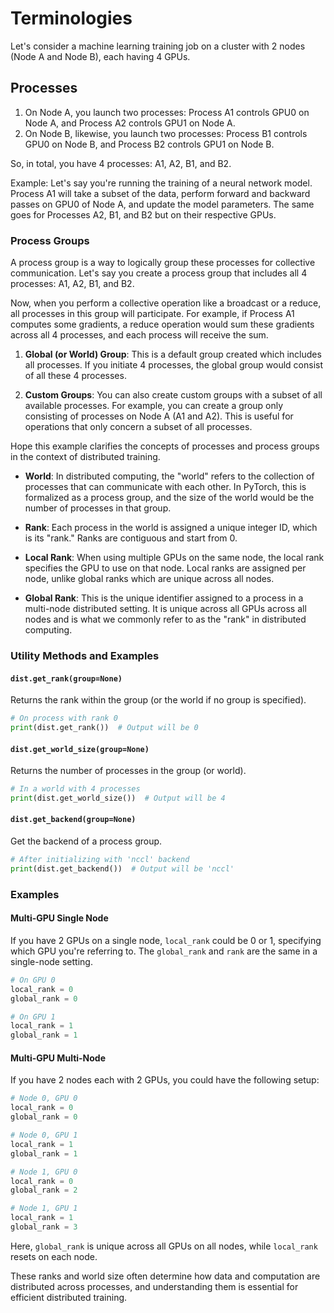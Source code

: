 # Terminologies

Let's consider a machine learning training job on a cluster with 2 nodes (Node A and Node B), each having 4 GPUs.

## Processes
1. On Node A, you launch two processes: Process A1 controls GPU0 on Node A, and Process A2 controls GPU1 on Node A.
2. On Node B, likewise, you launch two processes: Process B1 controls GPU0 on Node B, and Process B2 controls GPU1 on Node B.

So, in total, you have 4 processes: A1, A2, B1, and B2.

Example: Let's say you're running the training of a neural network model. Process A1 will take a subset of the data, perform forward and backward passes on GPU0 of Node A, and update the model parameters. The same goes for Processes A2, B1, and B2 but on their respective GPUs.

### Process Groups
A process group is a way to logically group these processes for collective communication. Let's say you create a process group that includes all 4 processes: A1, A2, B1, and B2.

Now, when you perform a collective operation like a broadcast or a reduce, all processes in this group will participate. For example, if Process A1 computes some gradients, a reduce operation would sum these gradients across all 4 processes, and each process will receive the sum.

1. **Global (or World) Group**: This is a default group created which includes all processes. If you initiate 4 processes, the global group would consist of all these 4 processes.

2. **Custom Groups**: You can also create custom groups with a subset of all available processes. For example, you can create a group only consisting of processes on Node A (A1 and A2). This is useful for operations that only concern a subset of all processes.

Hope this example clarifies the concepts of processes and process groups in the context of distributed training.


- **World**: In distributed computing, the "world" refers to the collection of
    processes that can communicate with each other. In PyTorch, this is
    formalized as a process group, and the size of the world would be the number
    of processes in that group.

- **Rank**: Each process in the world is assigned a unique integer ID, which
    is its "rank." Ranks are contiguous and start from 0.

- **Local Rank**: When using multiple GPUs on the same node, the local rank
    specifies the GPU to use on that node. Local ranks are assigned per node,
    unlike global ranks which are unique across all nodes.

- **Global Rank**: This is the unique identifier assigned to a process in a
    multi-node distributed setting. It is unique across all GPUs across all
    nodes and is what we commonly refer to as the "rank" in distributed
    computing.

### Utility Methods and Examples

#### `dist.get_rank(group=None)`

Returns the rank within the group (or the world if no group is specified).

```python
# On process with rank 0
print(dist.get_rank())  # Output will be 0
```

#### `dist.get_world_size(group=None)`

Returns the number of processes in the group (or world).

```python
# In a world with 4 processes
print(dist.get_world_size())  # Output will be 4
```

#### `dist.get_backend(group=None)`

Get the backend of a process group.

```python
# After initializing with 'nccl' backend
print(dist.get_backend())  # Output will be 'nccl'
```

### Examples

#### Multi-GPU Single Node

If you have 2 GPUs on a single node, `local_rank` could be 0 or 1, specifying
which GPU you're referring to. The `global_rank` and `rank` are the same in a
single-node setting.

```python
# On GPU 0
local_rank = 0
global_rank = 0

# On GPU 1
local_rank = 1
global_rank = 1
```

#### Multi-GPU Multi-Node

If you have 2 nodes each with 2 GPUs, you could have the following setup:

```python
# Node 0, GPU 0
local_rank = 0
global_rank = 0

# Node 0, GPU 1
local_rank = 1
global_rank = 1

# Node 1, GPU 0
local_rank = 0
global_rank = 2

# Node 1, GPU 1
local_rank = 1
global_rank = 3
```

Here, `global_rank` is unique across all GPUs on all nodes, while `local_rank`
resets on each node.

These ranks and world size often determine how data and computation are
distributed across processes, and understanding them is essential for efficient
distributed training.
